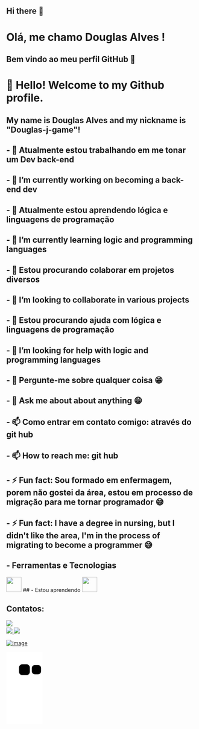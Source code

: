## Hi there 👋

# Olá, me chamo Douglas Alves ! 
## Bem vindo ao meu perfil GitHub 👋
# 👋 Hello! Welcome to my Github profile.
## My name is Douglas Alves and my nickname is "Douglas-j-game"!

## - 🔭 Atualmente estou trabalhando em me tonar um Dev back-end
## - 🔭 I’m currently working on becoming a back-end dev

## - 🌱 Atualmente estou aprendendo lógica e linguagens de programação
## - 🌱 I’m currently learning logic and programming languages

## - 👯 Estou procurando colaborar em projetos diversos
## - 👯 I’m looking to collaborate in various projects

## - 🤔 Estou procurando ajuda com lógica e linguagens de programação
## - 🤔 I’m looking for help with logic and programming languages

## - 💬 Pergunte-me sobre qualquer coisa 😁
## - 💬 Ask me about about anything 😁

## - 📫 Como entrar em contato comigo: através do git hub
## - 📫 How to reach me: git hub

## - ⚡ Fun fact: Sou formado em enfermagem, porem não gostei da área, estou em processo de migração para me tornar programador 😅
## - ⚡ Fun fact: I have a degree in nursing, but I didn't like the area, I'm in the process of migrating to become a programmer 😅

## - Ferramentas e Tecnologias
<img loading="lazy" src="https://cdn.jsdelivr.net/gh/devicons/devicon/icons/git/git-original.svg" width="40" height="40"/>
## - Estou aprendendo
<img loading="lazy" src="https://cdn.jsdelivr.net/gh/devicons/devicon@latest/icons/javascript/javascript-plain.svg" width="40" height="40"/>

## Contatos:

<div>
<a href="https://www.linkedin.com/in/josé-douglas-oliveira-alves-a5357920b" target="_blank"><img loading="lazy" src="https://img.shields.io/badge/-LinkedIn-%230077B5?style=for-the-badge&logo=linkedin&logoColor=white" target="_blank"></a>   
</div>

<div>
<a href="https://github.com/Douglas-j-game">
<img loading="lazy" height="180em" src="https://github-readme-stats.vercel.app/api/top-langs/?username=Douglas-j-game&layout=compact&langs_count=7&theme=dracula"/>
<img loading="lazy" height="180em" src="https://github-readme-stats.vercel.app/api?username=Douglas-j-game&show_icons=true&theme=dracula&include_all_commits=true&count_private=true"/>
</div>

![image](https://github.com/user-attachments/assets/1779c117-030b-4752-953d-0db35ae0c7c5)

![Snake animation](https://github.com/Douglas-j-game/Douglas-j-game/blob/output/github-contribution-grid-snake.svg)

<!--
**Douglas-j-game/Douglas-j-game** is a ✨ _special_ ✨ repository because its `README.md` (this file) appears on your GitHub profile.

Here are some ideas to get you started:

- 🔭 I’m currently working on ...
- 🌱 I’m currently learning ...
- 👯 I’m looking to collaborate on ...
- 🤔 I’m looking for help with ...
- 💬 Ask me about ...
- 📫 How to reach me: ...
- 😄 Pronouns: ...
- ⚡ Fun fact: ...
-->
